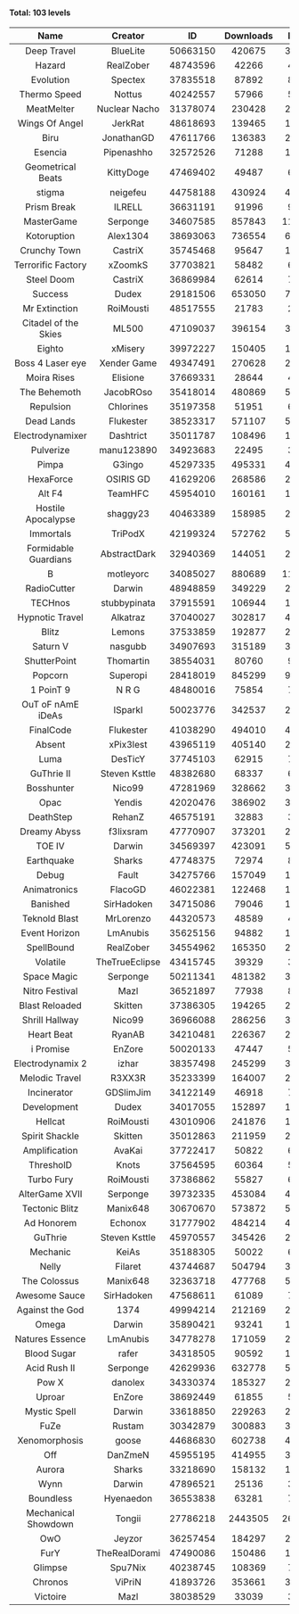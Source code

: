 #### Total: 103 levels

| Name | Creator | ID | Downloads | Likes |
|:---:|:---:|:---:|:---:|:---:|
| Deep Travel | BlueLite | 50663150 | 420675 | 35925
| Hazard | RealZober | 48743596 | 42266 | 4623
| Evolution | Spectex | 37835518 | 87892 | 8833
| Thermo Speed | Nottus | 40242557 | 57966 | 5363
| MeatMelter | Nuclear Nacho | 31378074 | 230428 | 24469
| Wings Of Angel | JerkRat | 48618693 | 139465 | 14919
| Biru | JonathanGD | 47611766 | 136383 | 21246
| Esencia | Pipenashho | 32572526 | 71288 | 10513
| Geometrical Beats | KittyDoge | 47469402 | 49487 | 6472
| stigma | neigefeu | 44758188 | 430924 | 49638
| Prism Break | ILRELL | 36631191 | 91996 | 9707
| MasterGame | Serponge | 34607585 | 857843 | 115052
| Kotoruption | Alex1304 | 38693063 | 736554 | 65498
| Crunchy Town | CastriX | 35745468 | 95647 | 13348
| Terrorific Factory | xZoomkS | 37703821 | 58482 | 6066
| Steel Doom | CastriX | 36869984 | 62614 | 7668
| Success | Dudex | 29181506 | 653050 | 74907
| Mr Extinction | RoiMousti | 48517555 | 21783 | 2528
| Citadel of the Skies | ML500 | 47109037 | 396154 | 31219
| Eighto | xMisery | 39972227 | 150405 | 13220
| Boss 4 Laser eye | Xender Game | 49347491 | 270628 | 23898
| Moira Rises | Elisione | 37669331 | 28644 | 4373
| The Behemoth | JacobROso | 35418014 | 480869 | 56028
| Repulsion | Chlorines | 35197358 | 51951 | 6934
| Dead Lands | Flukester | 38523317 | 571107 | 58278
| Electrodynamixer | Dashtrict | 35011787 | 108496 | 15837
| Pulverize | manu123890 | 34923683 | 22495 | 3591
| Pimpa | G3ingo | 45297335 | 495331 | 40958
| HexaForce | OSIRIS GD | 41629206 | 268586 | 21066
| Alt F4 | TeamHFC | 45954010 | 160161 | 13285
| Hostile Apocalypse | shaggy23 | 40463389 | 158985 | 24491
| Immortals | TriPodX | 42199324 | 572762 | 50358
| Formidable Guardians | AbstractDark | 32940369 | 144051 | 20871
| B | motleyorc | 34085027 | 880689 | 111450
| RadioCutter | Darwin | 48948859 | 349229 | 24504
| TECHnos | stubbypinata | 37915591 | 106944 | 12332
| Hypnotic Travel | Alkatraz | 37040027 | 302817 | 43138
| Blitz | Lemons | 37533859 | 192877 | 23562
| Saturn V | nasgubb | 34907693 | 315189 | 39499
| ShutterPoint | Thomartin | 38554031 | 80760 | 9232
| Popcorn | Superopi | 28418019 | 845299 | 95443
| 1 PoinT 9 | N R G | 48480016 | 75854 | 7518
| OuT oF nAmE iDeAs | ISparkI | 50023776 | 342537 | 26317
| FinalCode | Flukester | 41038290 | 494010 | 48727
| Absent | xPix3lest | 43965119 | 405140 | 29462
| Luma | DesTicY | 37745103 | 62915 | 7983
| GuThrie II | Steven Ksttle | 48382680 | 68337 | 6979
| Bosshunter | Nico99 | 47281969 | 328662 | 30133
| Opac | Yendis | 42020476 | 386902 | 37953
| DeathStep | RehanZ | 46575191 | 32883 | 3753
| Dreamy Abyss | f3lixsram | 47770907 | 373201 | 29322
| TOE IV | Darwin | 34569397 | 423091 | 51175
| Earthquake  | Sharks | 47748375 | 72974 | 8904
| Debug | Fault | 34275766 | 157049 | 19515
| Animatronics | FlacoGD | 46022381 | 122468 | 12631
| Banished | SirHadoken | 34715086 | 79046 | 10125
| Teknold Blast | MrLorenzo | 44320573 | 48589 | 4858
| Event Horizon | LmAnubis | 35625156 | 94882 | 11711
| SpellBound | RealZober | 34554962 | 165350 | 22391
| Volatile | TheTrueEclipse | 43415745 | 39329 | 3995
| Space Magic | Serponge | 50211341 | 481382 | 39759
| Nitro Festival | Mazl | 36521897 | 77938 | 8305
| Blast Reloaded | Skitten | 37386305 | 194265 | 21351
| Shrill Hallway | Nico99 | 36966088 | 286256 | 38618
| Heart Beat | RyanAB | 34210481 | 226367 | 28245
| i Promise | EnZore | 50020133 | 47447 | 5517
| Electrodynamix 2 | izhar | 38357498 | 245299 | 30296
| Melodic Travel | R3XX3R | 35233399 | 164007 | 28713
| Incinerator | GDSlimJim | 34122149 | 46918 | 7130
| Development | Dudex | 34017055 | 152897 | 17549
| Hellcat | RoiMousti | 43010906 | 241876 | 17449
| Spirit Shackle | Skitten | 35012863 | 211959 | 28449
| Amplification | AvaKai | 37722417 | 50822 | 6223
| ThresholD | Knots | 37564595 | 60364 | 5238
| Turbo Fury | RoiMousti | 37386862 | 55827 | 6516
| AlterGame XVII | Serponge | 39732335 | 453084 | 48627
| Tectonic Blitz | Manix648 | 30670670 | 573872 | 58750
| Ad Honorem | Echonox | 31777902 | 484214 | 49670
| GuThrie | Steven Ksttle | 45970557 | 345426 | 26068
| Mechanic | KeiAs | 35188305 | 50022 | 6255
| Nelly | Filaret | 43744687 | 504794 | 35260
| The Colossus | Manix648 | 32363718 | 477768 | 51050
| Awesome Sauce | SirHadoken | 47568611 | 61089 | 7142
| Against the God | 1374 | 49994214 | 212169 | 20352
| Omega | Darwin | 35890421 | 93241 | 11719
| Natures Essence | LmAnubis | 34778278 | 171059 | 22433
| Blood Sugar | rafer | 34318505 | 90592 | 11887
| Acid Rush II | Serponge | 42629936 | 632778 | 53099
| Pow X | danolex | 34330374 | 185327 | 28718
| Uproar | EnZore | 38692449 | 61855 | 5935
| Mystic Spell | Darwin | 33618850 | 229263 | 25997
| FuZe | Rustam | 30342879 | 300883 | 30458
| Xenomorphosis | goose | 44686830 | 602738 | 44219
| Off | DanZmeN | 45955195 | 414955 | 35427
| Aurora | Sharks | 33218690 | 158132 | 16680
| Wynn | Darwin | 47896521 | 25136 | 3169
| Boundless | Hyenaedon | 36553838 | 63281 | 7999
| Mechanical Showdown | Tongii | 27786218 | 2443505 | 264667
| OwO | Jeyzor | 36257454 | 184297 | 20069
| FurY | TheRealDorami | 47490086 | 150486 | 16419
| Glimpse | Spu7Nix | 40238745 | 108369 | 7444
| Chronos | ViPriN | 41893726 | 353661 | 32068
| Victoire | Mazl | 38038529 | 33039 | 3588
